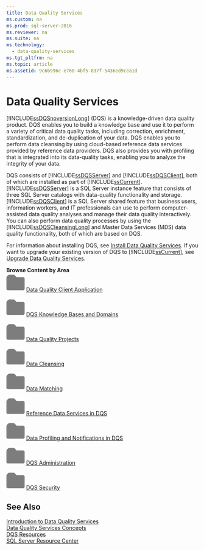 ```yaml
---
title: Data Quality Services
ms.custom: na
ms.prod: sql-server-2016
ms.reviewer: na
ms.suite: na
ms.technology: 
  - data-quality-services
ms.tgt_pltfrm: na
ms.topic: article
ms.assetid: 9c6b996c-e768-4bf5-837f-5436ed9cea1d
---
```

# Data Quality Services
  [!INCLUDE[ssDQSnoversionLong](../../Token\Other/ssDQSnoversionLong_md.md)] \(DQS\) is a knowledge\-driven data quality product. DQS enables you to build a knowledge base and use it to perform a variety of critical data quality tasks, including correction, enrichment, standardization, and de\-duplication of your data. DQS enables you to perform data cleansing by using cloud\-based reference data services provided by reference data providers. DQS also provides you with profiling that is integrated into its data\-quality tasks, enabling you to analyze the integrity of your data.  
  
 DQS consists of [!INCLUDE[ssDQSServer](../../Token\Other/ssDQSServer_md.md)] and [!INCLUDE[ssDQSClient](../../Token\Other/ssDQSClient_md.md)], both of which are installed as part of [!INCLUDE[ssCurrent](../../Token\Other/ssCurrent_md.md)]. [!INCLUDE[ssDQSServer](../../Token\Other/ssDQSServer_md.md)] is a SQL Server instance feature that consists of three SQL Server catalogs with data\-quality functionality and storage. [!INCLUDE[ssDQSClient](../../Token\Other/ssDQSClient_md.md)] is a SQL Server shared feature that business users, information workers, and IT professionals can use to perform computer\-assisted data quality analyses and manage their data quality interactively. You can also perform data quality processes by using the [!INCLUDE[ssDQSCleansingLong](../../Token\Other/ssDQSCleansingLong_md.md)] and Master Data Services \(MDS\) data quality functionality, both of which are based on DQS.  
  
 For information about installing DQS, see [Install Data Quality Services](../../Topics\TopicNameNotContainA/Install-Data-Quality-Services.md). If you want to upgrade your existing version of DQS to [!INCLUDE[ssCurrent](../../Token\Other/ssCurrent_md.md)], see [Upgrade Data Quality Services](../../Topics\TopicNameNotContainA/Upgrade-Data-Quality-Services.md).  
  
 **Browse Content by Area**  
 ![Small File Folder Icon](../../Images\Image\ImageNotContaina/filefolder_small.png "filefolder_small") [Data Quality Client Application](../../Topics\TopicNameNotContainA/Data-Quality-Client-Application.md)  
  
 ![Small File Folder Icon](../../Images\Image\ImageNotContaina/filefolder_small.png "filefolder_small") [DQS Knowledge Bases and Domains](../../Topics\TopicNameNotContainA/DQS-Knowledge-Bases-and-Domains.md)  
  
 ![Small File Folder Icon](../../Images\Image\ImageNotContaina/filefolder_small.png "filefolder_small") [Data Quality Projects](../Topic/Data%20Quality%20Projects%20\(DQS\).md)  
  
 ![Small File Folder Icon](../../Images\Image\ImageNotContaina/filefolder_small.png "filefolder_small") [Data Cleansing](../../Topics\TopicNameNotContainA/Data-Cleansing.md)  
  
 ![Small File Folder Icon](../../Images\Image\ImageNotContaina/filefolder_small.png "filefolder_small") [Data Matching](../../Topics\TopicNameNotContainA/Data-Matching.md)  
  
 ![Small File Folder Icon](../../Images\Image\ImageNotContaina/filefolder_small.png "filefolder_small") [Reference Data Services in DQS](../../Topics\TopicNameNotContainA/Reference-Data-Services-in-DQS.md)  
  
 ![Small File Folder Icon](../../Images\Image\ImageNotContaina/filefolder_small.png "filefolder_small") [Data Profiling and Notifications in DQS](../../Topics\TopicNameNotContainA/Data-Profiling-and-Notifications-in-DQS.md)  
  
 ![Small File Folder Icon](../../Images\Image\ImageNotContaina/filefolder_small.png "filefolder_small") [DQS Administration](../../Topics\TopicNameNotContainA/DQS-Administration.md)  
  
 ![Small File Folder Icon](../../Images\Image\ImageNotContaina/filefolder_small.png "filefolder_small") [DQS Security](../../Topics\TopicNameNotContainA/DQS-Security.md)  
  
## See Also  
 [Introduction to Data Quality Services](../../Topics\TopicNameNotContainA/Introduction-to-Data-Quality-Services.md)   
 [Data Quality Services Concepts](../../Topics\TopicNameNotContainA/Data-Quality-Services-Concepts.md)   
 [DQS Resources](http://technet.microsoft.com/sqlserver/hh780961)   
 [SQL Server Resource Center](http://go.microsoft.com/fwlink/?linkID=219676)  
  
  